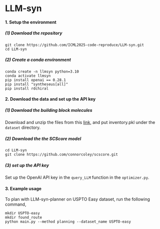 # LLM-syn

#### 1. Setup the environment

##### (1) Download the repository
    
    git clone https://github.com/ICML2025-code-reproduce/LLM-syn.git
    cd LLM-syn
    
##### (2) Create a conda environment
    
    conda create -n llmsyn python=3.10
    conda activate llmsyn
    pip install openai == 0.28.1
    pip install "syntheseus[all]"
    pip install rdchiral

#### 2. Download the data and set up the API key

##### (1) Download the building block molecules 

Download and unzip the files from this [link](https://www.dropbox.com/scl/fi/6qcv3bg9ka7x4cf2vci3v/inventory.zip?rlkey=f22o1iu44ye0w8geyyzna6zop&st=c0ecyetp&dl=0), 
and put inventory.pkl under the ```dataset``` directory.

##### (2) Download the the SCScore model
    
    cd LLM-syn
    git clone https://github.com/connorcoley/scscore.git

##### (3) set up the API key

Set up the OpenAI API key in the ```query_LLM``` function in the ```optimizer.py```.

#### 3. Example usage

To plan with LLM-syn-planner on USPTO Easy dataset, run the following command,

    mkdir USPTO-easy
    mkdir found_route
    python main.py --method planning --dataset_name USPTO-easy
